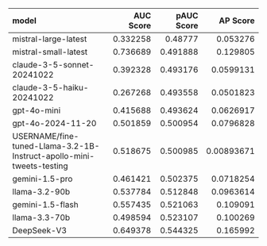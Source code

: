 | model                                                                   |   AUC Score |   pAUC Score |   AP Score |
|:------------------------------------------------------------------------|------------:|-------------:|-----------:|
| mistral-large-latest                                                    |    0.332258 |     0.48777  | 0.053276   |
| mistral-small-latest                                                    |    0.736689 |     0.491888 | 0.129805   |
| claude-3-5-sonnet-20241022                                              |    0.392328 |     0.493176 | 0.0599131  |
| claude-3-5-haiku-20241022                                               |    0.267268 |     0.493558 | 0.0501823  |
| gpt-4o-mini                                                             |    0.415688 |     0.493624 | 0.0626917  |
| gpt-4o-2024-11-20                                                       |    0.501859 |     0.500954 | 0.0796828  |
| USERNAME/fine-tuned-Llama-3.2-1B-Instruct-apollo-mini-tweets-testing |    0.518675 |     0.500985 | 0.00893671 |
| gemini-1.5-pro                                                          |    0.461421 |     0.502375 | 0.0718254  |
| llama-3.2-90b                                                           |    0.537784 |     0.512848 | 0.0963614  |
| gemini-1.5-flash                                                        |    0.557435 |     0.521063 | 0.109091   |
| llama-3.3-70b                                                           |    0.498594 |     0.523107 | 0.100269   |
| DeepSeek-V3                                                             |    0.649378 |     0.544325 | 0.165992   |